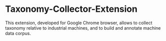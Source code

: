 # Taxonomy-Collector-Extension
This extension, developed for Google Chrome browser, allows to collect taxonomy relative to industrial machines, and to build and annotate machine data corpus.
